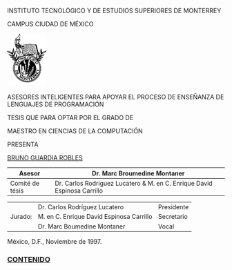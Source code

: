 INSTITUTO TECNOLÓGICO Y DE ESTUDIOS SUPERIORES DE MONTERREY

CAMPUS CIUDAD DE MÉXICO

![](Image5.gif)

ASESORES INTELIGENTES PARA APOYAR EL PROCESO DE ENSEÑANZA DE LENGUAJES DE PROGRAMACIÓN

TESIS QUE PARA OPTAR POR EL GRADO DE

MAESTRO EN CIENCIAS DE LA COMPUTACIÓN

PRESENTA

[BRUNO GUARDIA ROBLES](mailto:bguardia@sinergia-web.com.mx)


| Asesor | Dr. Marc Broumedine Montaner |
|--------|-------|
| Comité de tésis | Dr. Carlos Rodriguez Lucatero & M. en C. Enrique David Espinosa Carrillo



<div align="left">

<table border="0" cellpadding="2">

<tbody>

<tr>

<td rowspan="3">Jurado:</td>

<td>Dr. Carlos Rodríguez Lucatero</td>

<td>Presidente</td>

</tr>

<tr>

<td>M. en C. Enrique David Espinosa Carrillo</td>

<td>Secretario</td>

</tr>

<tr>

<td>Dr. Marc Boumedine Montaner</td>

<td>Vocal</td>

</tr>

</tbody>

</table>


México, D.F., Noviembre de 1997.


### [CONTENIDO](contenido.md)